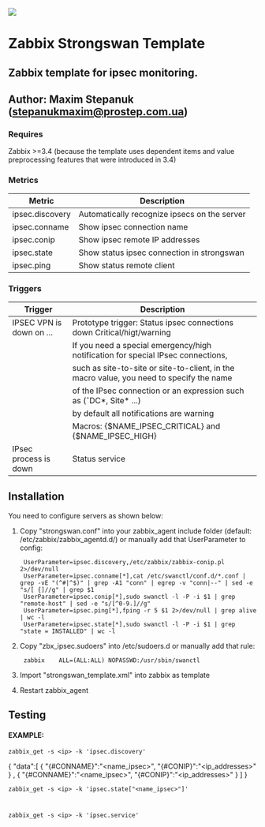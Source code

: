 ![](https://upload.wikimedia.org/wikipedia/commons/b/bf/Zabbix_logo.png)

# Zabbix Strongswan Template

## Zabbix template for ipsec monitoring.

## Author: Maxim Stepanuk (stepanukmaxim@prostep.com.ua)

### Requires

Zabbix >=3.4 (because the template uses dependent items and value preprocessing features that were introduced in 3.4)

### Metrics
| Metric          | Description                                  |
|-----------------|----------------------------------------------|
| ipsec.discovery | Automatically recognize ipsecs on the server |
| ipsec.conname   | Show ipsec connection name                   |
| ipsec.conip     | Show ipsec remote IP addresses               |
| ipsec.state     | Show status ipsec connection in strongswan   |
| ipsec.ping      | Show status remote client                    |


### Triggers
| Trigger                  | Description                                                                              |
|--------------------------|------------------------------------------------------------------------------------------|
| IPSEC VPN is down on ... | Prototype trigger: Status ipsec connections down Critical/higt/warning                   |
|                          | If you need a special emergency/high notification for special IPsec connections,         |
|                          | such as site-to-site or site-to-client, in the macro value, you need to specify the name |
|                          | of the IPsec connection or an expression such as (ˆDC*, Site* ...)                       |
|                          | by default all notifications are warning                                                 |
|                          | Macros: {$NAME_IPSEC_CRITICAL} and {$NAME_IPSEC_HIGH}                                    | 
| IPsec process is down    | Status service                                                                           |


## Installation

You need to configure servers as shown below:

1. Copy "strongswan.conf" into your zabbix_agent include folder (default: /etc/zabbix/zabbix_agentd.d/) or manually add that UserParameter to config:


        UserParameter=ipsec.discovery,/etc/zabbix/zabbix-conip.pl 2>/dev/null
        UserParameter=ipsec.conname[*],cat /etc/swanctl/conf.d/*.conf | grep -vE "(^#|^$)" | grep -A1 "conn" | egrep -v "conn|--" | sed -e "s/[ {]//g" | grep $1
        UserParameter=ipsec.conip[*],sudo swanctl -l -P -i $1 | grep "remote-host" | sed -e "s/[^0-9.]//g"
        UserParameter=ipsec.ping[*],fping -r 5 $1 2>/dev/null | grep alive | wc -l
        UserParameter=ipsec.state[*],sudo swanctl -l -P -i $1 | grep "state = INSTALLED" | wc -l


2. Copy "zbx_ipsec.sudoers" into /etc/sudoers.d or manually add that rule:


        zabbix    ALL=(ALL:ALL) NOPASSWD:/usr/sbin/swanctl

3. Import "strongswan_template.xml" into zabbix as template
4. Restart zabbix_agent

## Testing
#### EXAMPLE:

    zabbix_get -s <ip> -k 'ipsec.discovery'

  {
        "data":[
        {
                "{#CONNAME}":"<name_ipsec>",
                "{#CONIP}":"<ip_addresses>"
        }
        ,
        {
                "{#CONNAME}":"<name_ipsec>",
                "{#CONIP}":"<ip_addresses>"
        }
        ]
  }

    zabbix_get -s <ip> -k 'ipsec.state["<name_ipsec>"]'
#
    zabbix_get -s <ip> -k 'ipsec.service'
